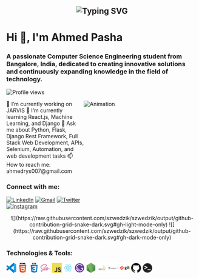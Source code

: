 <h2 align="center">
  <img src="https://readme-typing-svg.demolab.com?font=Fira+Code&pause=1000&color=9B72FF&width=435&lines=%22Learning%2C+Living%2C+and+Leveling+up.%22" alt="Typing SVG" />
</h2>
<h1>Hi 👋, I'm Ahmed Pasha</h1>
<h3>
  A passionate Computer Science Engineering student from Bangalore, India, dedicated to creating innovative solutions and continuously expanding knowledge in the field of technology.
</h3>
<p>
  <img src="https://komarev.com/ghpvc/?username=ahmed-pasha&label=Profile%20views&color=0e75b6&style=flat" alt="Profile views" />
</p>
<img align="right" width="300" height="300" src="https://github.com/Adam-pw/Adam-pw/blob/main/animation_500_kxa883sd.gif" alt="Animation" />
🔭 I’m currently working on JARVIS
🌱 I’m currently learning React.js, Machine Learning, and Django
💬 Ask me about Python, Flask, Django Rest Framework, Full Stack Web Development, APIs, Selenium, Automation, and web development tasks
📫 How to reach me: ahmedrys007@gmail.com
<h3>Connect with me:</h3>
<p align="left">
  <a href="https://linkedin.com/in/ahmed-pasha070" target="_blank"><img src="https://github.com/vinodjangid07/vinodjangid07/assets/86096184/2282dd88-2225-45aa-992a-bec8fde0e788" alt="LinkedIn" height="50" title="LinkedIn"></a>
  <a href="mailto:ahmedrys007@gmail.com" target="_blank"><img src="https://github.com/vinodjangid07/vinodjangid07/assets/86096184/cbe4890a-aac0-465c-ba24-33458e9f8881" alt="Gmail" height="50" title="Gmail"></a>
  <a href="#"><img src="https://github.com/vinodjangid07/vinodjangid07/assets/86096184/80ca6f4f-01a3-40db-a50f-77bde71f13ad" alt="Twitter" height="50" title="Twitter"></a>
  <a href="https://www.instagram.com/ehmed_raisi_?igshid=MTI4YzZiZ295b2dnYQ==" target="_blank"><img src="https://github.com/vinodjangid07/vinodjangid07/assets/86096184/1de75b52-f87e-4394-975f-755b198d3536" alt="Instagram" height="50" title="Instagram"></a>
</p>
<div align="center">
  ![](https://raw.githubusercontent.com/szwedzik/szwedzik/output/github-contribution-grid-snake-dark.svg#gh-light-mode-only)
  ![](https://raw.githubusercontent.com/szwedzik/szwedzik/output/github-contribution-grid-snake-dark.svg#gh-dark-mode-only)
</div>
<h3>Technologies & Tools:</h3>
<p align="left">
  <img src="https://raw.githubusercontent.com/github/explore/80688e429a7d4ef2fca1e82350fe8e3517d3494d/topics/visual-studio-code/visual-studio-code.png" alt="Visual Studio Code" width="26px" />
  <img src="https://raw.githubusercontent.com/github/explore/80688e429a7d4ef2fca1e82350fe8e3517d3494d/topics/html/html.png" alt="HTML5" width="26px" />
  <img src="https://raw.githubusercontent.com/github/explore/80688e429a7d4ef2fca1e82350fe8e3517d3494d/topics/css/css.png" alt="CSS3" width="26px" />
  <img src="https://raw.githubusercontent.com/github/explore/80688e429a7d4ef2fca1e82350fe8e3517d3494d/topics/sass/sass.png" alt="Sass" width="26px" />
  <img src="https://raw.githubusercontent.com/github/explore/80688e429a7d4ef2fca1e82350fe8e3517d3494d/topics/javascript/javascript.png" alt="JavaScript" width="26px" />
  <img src="https://raw.githubusercontent.com/github/explore/80688e429a7d4ef2fca1e82350fe8e3517d3494d/topics/react/react.png" alt="React" width="26px" />
  <img src="https://raw.githubusercontent.com/github/explore/e94815998e4e0713912fed477a1f346ec04c3da2/topics/gatsby/gatsby.png" alt="Gatsby" width="26px" />
  <img src="https://raw.githubusercontent.com/github/explore/80688e429a7d4ef2fca1e82350fe8e3517d3494d/topics/nodejs/nodejs.png" alt="Node.js" width="26px" />
  <img src="https://raw.githubusercontent.com/github/explore/80688e429a7d4ef2fca1e82350fe8e3517d3494d/topics/mysql/mysql.png" alt="MySQL" width="26px" />
  <img src="https://raw.githubusercontent.com/github/explore/80688e429a7d4ef2fca1e82350fe8e3517d3494d/topics/mongodb/mongodb.png" alt="MongoDB" width="26px" />
  <img src="https://raw.githubusercontent.com/github/explore/80688e429a7d4ef2fca1e82350fe8e3517d3494d/topics/git/git.png" alt="Git" width="26px" />
  <img src="https://raw.githubusercontent.com/github/explore/78df643247d429f6cc873026c0622819ad797942/topics/github/github.png" alt="GitHub" width="26px" />
  <img src="https://raw.githubusercontent.com/github/explore/80688e429a7d4ef2fca1e82350fe8e3517d3494d/topics/terminal/terminal.png" alt="Terminal" width="26px" />
</p>
